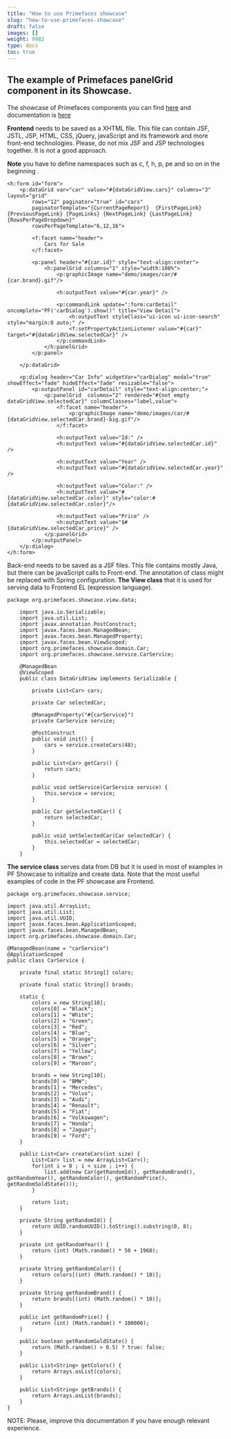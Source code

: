 ```yaml
---
title: "How to use Primefaces showcase"
slug: "how-to-use-primefaces-showcase"
draft: false
images: []
weight: 9982
type: docs
toc: true
---
```


## The example of Primefaces panelGrid component in its Showcase.
The showcase of Primefaces components you can find [here][1] and documentation is [here][2]


  [1]: http://www.primefaces.org/showcase/
  [2]: http://www.primefaces.org/documentation

**Frontend** needs to be saved as a XHTML file. This file can contain JSF, JSTL, JSP, HTML, CSS, jQuery, javaScript and its framework and more front-end technologies. 
Please, do not mix JSF and JSP technologies together. It is not a good approach.

**Note** you have to define namespaces such as c, f, h, p, pe and so on in the beginning .

    <h:form id="form">
        <p:dataGrid var="car" value="#{dataGridView.cars}" columns="3" layout="grid"
            rows="12" paginator="true" id="cars"
            paginatorTemplate="{CurrentPageReport}  {FirstPageLink} {PreviousPageLink} {PageLinks} {NextPageLink} {LastPageLink} {RowsPerPageDropdown}"
            rowsPerPageTemplate="6,12,16">
     
            <f:facet name="header">
                Cars for Sale
            </f:facet>
     
            <p:panel header="#{car.id}" style="text-align:center">
                <h:panelGrid columns="1" style="width:100%">
                    <p:graphicImage name="demo/images/car/#{car.brand}.gif"/> 
     
                    <h:outputText value="#{car.year}" />
     
                    <p:commandLink update=":form:carDetail" oncomplete="PF('carDialog').show()" title="View Detail">
                        <h:outputText styleClass="ui-icon ui-icon-search" style="margin:0 auto;" />
                        <f:setPropertyActionListener value="#{car}" target="#{dataGridView.selectedCar}" />
                    </p:commandLink>
                </h:panelGrid>
            </p:panel>
     
        </p:dataGrid>
     
        <p:dialog header="Car Info" widgetVar="carDialog" modal="true" showEffect="fade" hideEffect="fade" resizable="false">
            <p:outputPanel id="carDetail" style="text-align:center;">
                <p:panelGrid  columns="2" rendered="#{not empty dataGridView.selectedCar}" columnClasses="label,value">
                    <f:facet name="header">
                        <p:graphicImage name="demo/images/car/#{dataGridView.selectedCar.brand}-big.gif"/> 
                    </f:facet>
     
                    <h:outputText value="Id:" />
                    <h:outputText value="#{dataGridView.selectedCar.id}" />
     
                    <h:outputText value="Year" />
                    <h:outputText value="#{dataGridView.selectedCar.year}" />
     
                    <h:outputText value="Color:" />
                    <h:outputText value="#{dataGridView.selectedCar.color}" style="color:#{dataGridView.selectedCar.color}"/>
     
                    <h:outputText value="Price" />
                    <h:outputText value="$#{dataGridView.selectedCar.price}" />
                </p:panelGrid>
            </p:outputPanel>
        </p:dialog>
    </h:form>

Back-end needs to be saved as a JSF files. This file contains mostly Java, but there can be javaScript calls to Front-end. The annotation of class might be replaced with Spring configuration.
**The View class** that it is used for serving data to Frontend EL (expression language).

    package org.primefaces.showcase.view.data;
     
        import java.io.Serializable;
        import java.util.List;
        import javax.annotation.PostConstruct;
        import javax.faces.bean.ManagedBean;
        import javax.faces.bean.ManagedProperty;
        import javax.faces.bean.ViewScoped;
        import org.primefaces.showcase.domain.Car;
        import org.primefaces.showcase.service.CarService;
         
        @ManagedBean
        @ViewScoped
        public class DataGridView implements Serializable {
             
            private List<Car> cars;
             
            private Car selectedCar;
             
            @ManagedProperty("#{carService}")
            private CarService service;
             
            @PostConstruct
            public void init() {
                cars = service.createCars(48);
            }
         
            public List<Car> getCars() {
                return cars;
            }
         
            public void setService(CarService service) {
                this.service = service;
            }
         
            public Car getSelectedCar() {
                return selectedCar;
            }
         
            public void setSelectedCar(Car selectedCar) {
                this.selectedCar = selectedCar;
            }
        }

**The service class** serves data from DB but it is used in most of examples in PF Showcase to initialize and create data. 
Note that the most useful examples of code in the PF showcase are Frontend.

    package org.primefaces.showcase.service;
     
    import java.util.ArrayList;
    import java.util.List;
    import java.util.UUID;
    import javax.faces.bean.ApplicationScoped;
    import javax.faces.bean.ManagedBean;
    import org.primefaces.showcase.domain.Car;
     
    @ManagedBean(name = "carService")
    @ApplicationScoped
    public class CarService {
         
        private final static String[] colors;
         
        private final static String[] brands;
         
        static {
            colors = new String[10];
            colors[0] = "Black";
            colors[1] = "White";
            colors[2] = "Green";
            colors[3] = "Red";
            colors[4] = "Blue";
            colors[5] = "Orange";
            colors[6] = "Silver";
            colors[7] = "Yellow";
            colors[8] = "Brown";
            colors[9] = "Maroon";
             
            brands = new String[10];
            brands[0] = "BMW";
            brands[1] = "Mercedes";
            brands[2] = "Volvo";
            brands[3] = "Audi";
            brands[4] = "Renault";
            brands[5] = "Fiat";
            brands[6] = "Volkswagen";
            brands[7] = "Honda";
            brands[8] = "Jaguar";
            brands[9] = "Ford";
        }
         
        public List<Car> createCars(int size) {
            List<Car> list = new ArrayList<Car>();
            for(int i = 0 ; i < size ; i++) {
                list.add(new Car(getRandomId(), getRandomBrand(), getRandomYear(), getRandomColor(), getRandomPrice(), getRandomSoldState()));
            }
             
            return list;
        }
         
        private String getRandomId() {
            return UUID.randomUUID().toString().substring(0, 8);
        }
         
        private int getRandomYear() {
            return (int) (Math.random() * 50 + 1960);
        }
         
        private String getRandomColor() {
            return colors[(int) (Math.random() * 10)];
        }
         
        private String getRandomBrand() {
            return brands[(int) (Math.random() * 10)];
        }
         
        public int getRandomPrice() {
            return (int) (Math.random() * 100000);
        }
         
        public boolean getRandomSoldState() {
            return (Math.random() > 0.5) ? true: false;
        }
     
        public List<String> getColors() {
            return Arrays.asList(colors);
        }
         
        public List<String> getBrands() {
            return Arrays.asList(brands);
        }
    }

NOTE: Please, improve this documentation if you have enough relevant experience.


